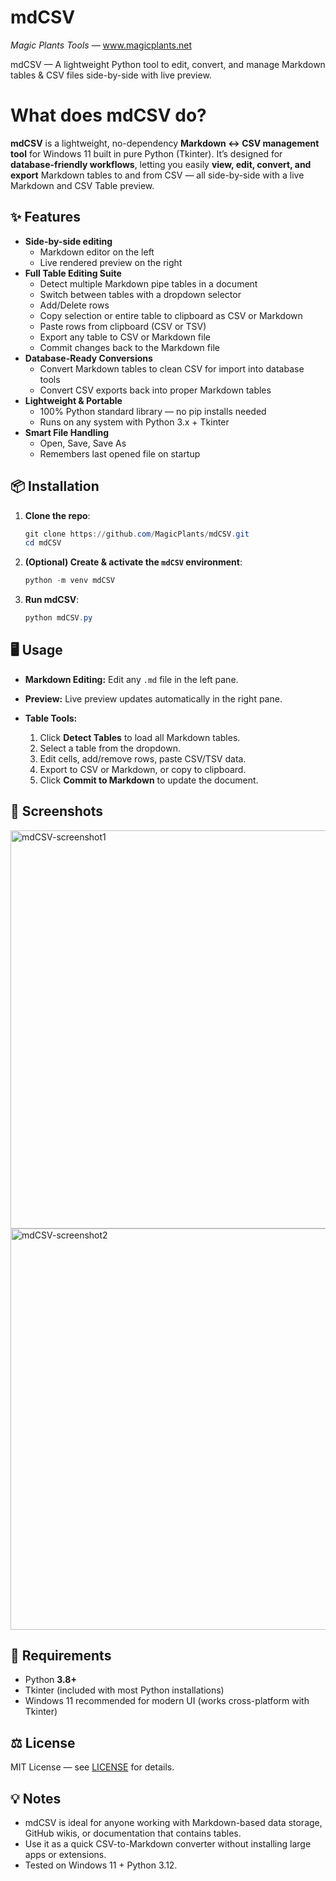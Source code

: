 # mdCSV 
*Magic Plants Tools* — www.magicplants.net

mdCSV — A lightweight Python tool to edit, convert, and manage Markdown tables &amp; CSV files side-by-side with live preview.

# What does mdCSV do?

**mdCSV** is a lightweight, no-dependency **Markdown ↔ CSV management tool** for Windows 11 built in pure Python (Tkinter). It’s designed for **database-friendly workflows**, letting you easily **view, edit, convert, and export** Markdown tables to and from CSV — all side-by-side with a live Markdown and CSV Table preview.


## ✨ Features

- **Side-by-side editing**
  - Markdown editor on the left
  - Live rendered preview on the right
- **Full Table Editing Suite**
  - Detect multiple Markdown pipe tables in a document
  - Switch between tables with a dropdown selector
  - Add/Delete rows
  - Copy selection or entire table to clipboard as CSV or Markdown
  - Paste rows from clipboard (CSV or TSV)
  - Export any table to CSV or Markdown file
  - Commit changes back to the Markdown file
- **Database-Ready Conversions**
  - Convert Markdown tables to clean CSV for import into database tools
  - Convert CSV exports back into proper Markdown tables
- **Lightweight & Portable**
  - 100% Python standard library — no pip installs needed
  - Runs on any system with Python 3.x + Tkinter
- **Smart File Handling**
  - Open, Save, Save As
  - Remembers last opened file on startup


## 📦 Installation

1. **Clone the repo**:
   ```powershell
   git clone https://github.com/MagicPlants/mdCSV.git
   cd mdCSV

2. **(Optional) Create & activate the `mdCSV` environment**:

   ```powershell
   python -m venv mdCSV
   ```

3. **Run mdCSV**:

   ```powershell
   python mdCSV.py
   ```


## 🖥 Usage

* **Markdown Editing:** Edit any `.md` file in the left pane.
* **Preview:** Live preview updates automatically in the right pane.
* **Table Tools:**

  1. Click **Detect Tables** to load all Markdown tables.
  2. Select a table from the dropdown.
  3. Edit cells, add/remove rows, paste CSV/TSV data.
  4. Export to CSV or Markdown, or copy to clipboard.
  5. Click **Commit to Markdown** to update the document.


## 📸 Screenshots

<img width="1570" height="637" alt="mdCSV-screenshot1" src="https://github.com/user-attachments/assets/d4e0776a-20c7-4f77-97c5-4284978eb9f9" />

<img width="1571" height="642" alt="mdCSV-screenshot2" src="https://github.com/user-attachments/assets/de0ccbdf-924d-4409-8dcc-769813732d21" />

## 📝 Requirements

* Python **3.8+**
* Tkinter (included with most Python installations)
* Windows 11 recommended for modern UI (works cross-platform with Tkinter)


## ⚖ License

MIT License — see [LICENSE](LICENSE) for details.


## 💡 Notes

* mdCSV is ideal for anyone working with Markdown-based data storage, GitHub wikis, or documentation that contains tables.
* Use it as a quick CSV-to-Markdown converter without installing large apps or extensions.
* Tested on Windows 11 + Python 3.12.
